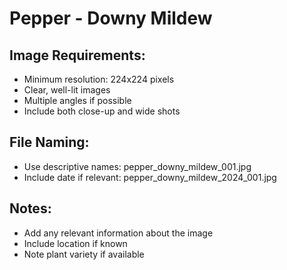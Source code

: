 # Pepper - Downy Mildew

## Image Requirements:
- Minimum resolution: 224x224 pixels
- Clear, well-lit images
- Multiple angles if possible
- Include both close-up and wide shots

## File Naming:
- Use descriptive names: pepper_downy_mildew_001.jpg
- Include date if relevant: pepper_downy_mildew_2024_001.jpg

## Notes:
- Add any relevant information about the image
- Include location if known
- Note plant variety if available
